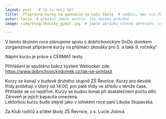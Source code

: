 ```yaml
---
layout: post   # to tu musí být
title:  Přípravné kurzy na gymnázia na naší škole  # nadpis, max cca 30 znaků (vyzkoušet)
autor: lucie  # křestní jméno autora, lze nechat prázdné
image: /img/blog/zkousky_gympl.jpg  # jméno obrázku včetně adresáře, velikost 900x600

---
```

V tomto školním roce plánujeme spolu s dobřichovickým DoDo domkem zorganizovat přípravné kurzy
na přijímací zkoušky pro 5. a také 9. ročníky!

<!--vice-->


Náplní kurzu je práce s CERMAT testy.

Přihlášení je spuštěno bskrz system Webooker zde:
https://www.dobrichovickydomek.cz/jak-se-prihlasit


Kurzy se konají v budově druhého stupně ZŠ Řevnice. Kurzy pro deváté třídy probíhají v úterý od 14:00, pro páté třídy ve středu v témže čase. Přihlašte se co nejdříve. Kurzy se budou konat při dostatečném počtu dětí. Zároveň je jejich kapacita omezena.  
Lektorkou kurzu bude stejně jako v loňském roce paní Libuše Stupavská.




Za Klub rodičů a přátel školy ZŠ Řevnice, z.s.
Lucie Jislová
